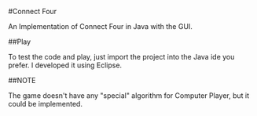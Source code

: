 #Connect Four

An Implementation of Connect Four in Java with the GUI.

##Play

To test the code and play, just import the project into the Java ide  you prefer. I developed it using Eclipse.

##NOTE

The game  doesn't have any "special" algorithm for Computer Player, but it could be implemented.
